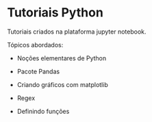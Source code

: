 # Tutoriais Python

Tutoriais criados na plataforma jupyter notebook.

Tópicos abordados:

* Noções elementares de Python

* Pacote Pandas

* Criando gráficos com matplotlib

* Regex

* Definindo funções
